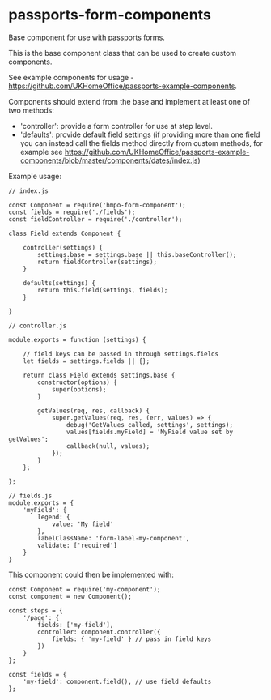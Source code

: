 # passports-form-components
Base component for use with passports forms.

This is the base component class that can be used to create custom components.

See example components for usage - https://github.com/UKHomeOffice/passports-example-components.

Components should extend from the base and implement at least one of two methods:

- 'controller': provide a form controller for use at step level.
- 'defaults': provide default field settings (if providing more than one field you can instead call the fields method directly from custom methods, for example see https://github.com/UKHomeOffice/passports-example-components/blob/master/components/dates/index.js)

Example usage:
```
// index.js

const Component = require('hmpo-form-component');
const fields = require('./fields');
const fieldController = require('./controller');

class Field extends Component {

    controller(settings) {
        settings.base = settings.base || this.baseController();
        return fieldController(settings);
    }

    defaults(settings) {
        return this.field(settings, fields);
    }

}

// controller.js

module.exports = function (settings) {

    // field keys can be passed in through settings.fields
    let fields = settings.fields || {};

    return class Field extends settings.base {
        constructor(options) {
            super(options);
        }

        getValues(req, res, callback) {
            super.getValues(req, res, (err, values) => {
                debug('GetValues called, settings', settings);
                values[fields.myField] = 'MyField value set by getValues';
                callback(null, values);
            });
        }
    };

};

// fields.js
module.exports = {
    'myField': {
        legend: {
            value: 'My field'
        },
        labelClassName: 'form-label-my-component',
        validate: ['required']
    }
}

```

This component could then be implemented with:
```
const Component = require('my-component');
const component = new Component();

const steps = {
    '/page': {
        fields: ['my-field'],
        controller: component.controller({
            fields: { 'my-field' } // pass in field keys
        })
    }
};

const fields = {
    'my-field': component.field(), // use field defaults
};
```